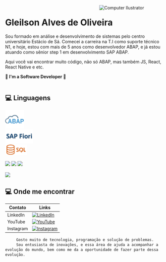 
<img src="https://raw.githubusercontent.com/MicaelliMedeiros/micaellimedeiros/master/image/computer-illustration.png" alt="Computer Ilustrator" min-width="100px" max-width="400px" width="200" align="right">

# Gleilson Alves de Oliveira
Sou formado em análise e desenvolvimento de sistemas pelo centro universitário Estácio de Sá. Comecei a carreira na T.I como suporte técnico N1, e hoje, estou com mais de 5 anos como desenvolvedor ABAP, e já estou atuando como sênior step 1 em desenvolvimento SAP ABAP. <br>

Aqui você vai encontrar muito código, não só ABAP, mas também JS, React, React Native e etc.<br>

<b>💾 I'm a Software Developer 💾</b><br><br>

## 💻 Linguagens

<img src='./Assets/abap.png' width='60px'><br>
<img src='./Assets/Fiori.png' width='90px'><br>
<img src='./Assets/sql.png' width='70px'><br><br>
<img src='https://img.shields.io/badge/HTML-239120?style=for-the-badge&logo=html5&logoColor=white'>
<img src='https://img.shields.io/badge/CSS-239120?&style=for-the-badge&logo=css3&logoColor=white'>
<img src='https://img.shields.io/badge/JavaScript-F7DF1E?style=for-the-badge&logo=javascript&logoColor=black'>
<br><br>
<img src='https://img.shields.io/badge/-ReactJs-00599C?logo=react&logoColor=white&style=for-the-badge'>
<br>

## 💻 Onde me encontrar

| Contato | Links |
|-------|---------|
|LinkedIn | [![LinkedIn](https://img.shields.io/badge/LinkedIn-000?style=for-the-badge&logo=linkedin&logoColor=0E76A8)](https://www.linkedin.com/in/gleilsonalves/)
| YouTube | [![YouTube](https://img.shields.io/badge/YouTube-000?style=for-the-badge&logo=youtube&logoColor=ff0000)](https://www.youtube.com/@gleilsonalves)
| Instagram | [![Instagram](https://img.shields.io/badge/Instagram-000?style=for-the-badge&logo=instagram&logoColor=ff0000)](https://www.instagram.com/gleilsonalves)

```
     Gosto muito de tecnologia, programação e solução de problemas.
     Sou entusiasta de inovações, e essa área de ajuda a acompanhar a evolução do mundo, bem como me da a oportunidade de fazer parte dessa evolução.
```

